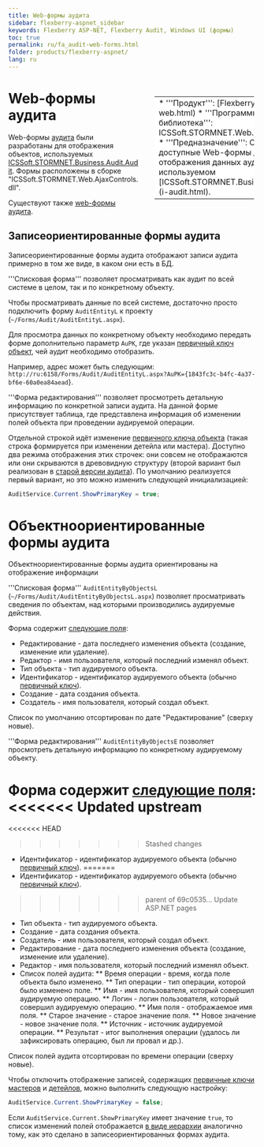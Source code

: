 ```yaml
---
title: Web-формы аудита
sidebar: flexberry-aspnet_sidebar
keywords: Flexberry ASP-NET, Flexberry Audit, Windows UI (формы)
toc: true
permalink: ru/fa_audit-web-forms.html
folder: products/flexberry-aspnet/
lang: ru
---
```


<div style="margin:5px; padding-left:28px; float:right; width:40%; outline:1px solid white;">
<br>
<table border="0" width="100%" bgcolor="#6495ED">
<tbody><tr><td bgcolor="#FFFFFF">
* '''Продукт''': [Flexberry Audit](audit-web.html)
* '''Программная библиотека''': ICSSoft.STORMNET.Web.AjaxControls.dll
* '''Предназначение''': Описаны доступные Web-формы для отображения данных аудита в формате, используемом [ICSSoft.STORMNET.Business.Audit.Audit](i-audit.html).
</td>
</tr></tbody></table></a>
</div>

# Web-формы аудита
Web-формы [аудита](audit-web.html) были разработаны для отображения объектов, используемых [ICSSoft.STORMNET.Business.Audit.Audit](i-audit.html). Формы расположены в сборке "ICSSoft.STORMNET.Web.AjaxControls.dll".

Существуют также [web-формы аудита](audit-web-forms.html).

## Записеориентированные формы аудита
Записеориентированные формы аудита отображают записи аудита примерно в том же виде, в каком они есть в БД.

'''Списковая форма''' позволяет просматривать как аудит по всей системе в целом, так и по конкретному объекту. 

Чтобы просматривать данные по всей системе, достаточно просто подключить форму `AuditEntityL` к проекту (`~/Forms/Audit/AuditEntityL.aspx`).

Для просмотра данных по конкретному объекту необходимо передать форме дополнительно параметр `AuPK`, где указан [первичный ключ объект](primary-keys-objects.html), чей аудит необходимо отобразить. 

Например, адрес может быть следующим: `http://ru:6158/Forms/Audit/AuditEntityL.aspx?AuPK={1843fc3c-b4fc-4a37-bf6e-60a0ea84aead`}.

'''Форма редактирования''' позволяет просмотреть детальную информацию по конкретной записи аудита. На данной форме присутствует таблица, где представлена информация об изменении полей объекта при проведении аудируемой операции. 

Отдельной строкой идёт изменение [первичного ключа объекта](primary-keys-objects.html) (такая строка формируется при изменении детейла или мастера). Доступно два режима отображения этих строчек: они совсем не отображаются или они скрываются в древовидную структуру (второй вариант был реализован в [старой версии аудита](audit.html)). По умолчанию реализуется первый вариант, но это можно изменить следующей инициализацией:
```cs
AuditService.Current.ShowPrimaryKey = true;
```
# Объектноориентированные формы аудита
Объектноориентированные формы аудита ориентированы на отображение информации 

'''Списковая форма''' `AuditEntityByObjectsL` (`~/Forms/Audit/AuditEntityByObjectsL.aspx`) позволяет просматривать сведения по объектам, над которыми производились аудируемые действия.

Форма содержит [следующие поля](audit-web.html):
* Редактирование - дата последнего изменения объекта (создание, изменение или удаление).
* Редактор - имя пользователя, который последний изменял объект.
* Тип объекта - тип аудируемого объекта.
* Идентификатор - идентификатор аудируемого объекта (обычно [первичный ключ](primary-keys-objects.html)).
* Создание - дата создания объекта.
* Создатель - имя пользователя, который создал объект.

Список по умолчанию отсортирован по дате "Редактирование" (сверху новые).

'''Форма редактирования''' `AuditEntityByObjectsE` позволяет просмотреть детальную информацию по конкретному аудируемому объекту.

Форма содержит [следующие поля](audit-web.html):
<<<<<<< Updated upstream
=======
<<<<<<< HEAD

>>>>>>> Stashed changes
* Идентификатор - идентификатор аудируемого объекта (обычно [первичный ключ](fo_primary-keys-objects.html)).
=======
* Идентификатор - идентификатор аудируемого объекта (обычно [первичный ключ](primary-keys-objects.html)).
>>>>>>> parent of 69c0535... Update ASP.NET pages
* Тип объекта - тип аудируемого объекта.
* Создание - дата создания объекта.
* Создатель - имя пользователя, который создал объект.
* Редактирование - дата последнего изменения объекта (создание, изменение или удаление).
* Редактор - имя пользователя, который последний изменял объект.
* Список полей аудита:
** Время операции - время, когда поле объекта было изменено.
** Тип операции - тип операции, которой было изменено поле.
** Имя - имя пользователя, который совершил аудируемую операцию.
** Логин - логин пользователя, который совершил аудируемую операцию.
** Имя поля - отображаемое имя поля.
** Старое значение - старое значение поля.
** Новое значение - новое значение поля.
** Источник - источник аудируемой операции.
** Результат - итог выполнения операции (удалось ли зафиксировать операцию, был ли провал и др.).

Список полей аудита отсортирован по времени операции (сверху новые).

Чтобы отключить отображение записей, содержащих [первичные ключи](primary-keys-objects.html) [мастеров](fo_master-association.html) и [детейлов](detail-associations-and-their-properties.html), можно выполнить следующую настройку:
```cs
AuditService.Current.ShowPrimaryKey = false;
```

Если `AuditService.Current.ShowPrimaryKey` имеет значение `true`, то список изменений полей отображается [в виде иерархии](w-o-l-v-hierarhy.html) аналогично тому, как это сделано в записеориентированных формах аудита.

